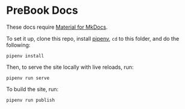 # PreBook Docs

These docs require [Material for MkDocs](https://squidfunk.github.io/mkdocs-material/).

To set it up, clone this repo, install [pipenv](https://pipenv.pypa.io/en/latest/index.html#install-pipenv-today), `cd` to this folder, and do the following:

```
pipenv install
```

Then, to serve the site locally with live reloads, run:

```
pipenv run serve
```

To build the site, run:

```
pipenv run publish
```
